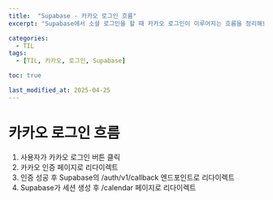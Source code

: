```yaml
---
title:  "Supabase - 카카오 로그인 흐름"
excerpt: "Supabase에서 소셜 로그인을 할 때 카카오 로그인이 이루어지는 흐름을 정리해보자."

categories:
  - TIL
tags:
  - [TIL, 카카오, 로그인, Supabase]

toc: true

last_modified_at: 2025-04-25
---
```


# 카카오 로그인 흐름
1. 사용자가 카카오 로그인 버튼 클릭   
2. 카카오 인증 페이지로 리다이렉트    
3. 인증 성공 후 Supabase의 /auth/v1/callback 엔드포인트로 리다이렉트    
4. Supabase가 세션 생성 후 /calendar 페이지로 리다이렉트